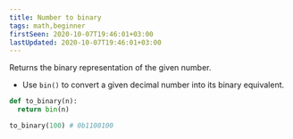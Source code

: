 ```yaml
---
title: Number to binary
tags: math,beginner
firstSeen: 2020-10-07T19:46:01+03:00
lastUpdated: 2020-10-07T19:46:01+03:00
---
```


Returns the binary representation of the given number.

- Use `bin()` to convert a given decimal number into its binary equivalent.

```py
def to_binary(n):
  return bin(n)
```

```py
to_binary(100) # 0b1100100
```
